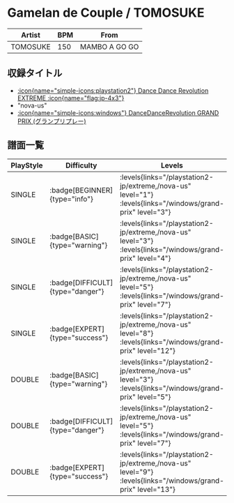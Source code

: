 # Gamelan de Couple / TOMOSUKE

|Artist|BPM|From|
|------|---|----|
|TOMOSUKE|150|MAMBO A GO GO|

## 収録タイトル

- [:icon{name="simple-icons:playstation2"} Dance Dance Revolution EXTREME :icon{name="flag:jp-4x3"}](/playstation2-jp/extreme)
- "nova-us"
- [:icon{name="simple-icons:windows"} DanceDanceRevolution GRAND PRIX (グランプリプレー)](/windows/grand-prix)

## 譜面一覧

|PlayStyle|Difficulty|Levels|Notes|Movie|
|---------|----------|------|-----|-----|
|SINGLE| :badge[BEGINNER]{type="info"}| :levels{links="/playstation2-jp/extreme,/nova-us" level="1"}  :levels{links="/windows/grand-prix" level="3"}|114/0||
|SINGLE| :badge[BASIC]{type="warning"}| :levels{links="/playstation2-jp/extreme,/nova-us" level="3"}  :levels{links="/windows/grand-prix" level="4"}|149/0||
|SINGLE| :badge[DIFFICULT]{type="danger"}| :levels{links="/playstation2-jp/extreme,/nova-us" level="5"}  :levels{links="/windows/grand-prix" level="7"}|175/0||
|SINGLE| :badge[EXPERT]{type="success"}| :levels{links="/playstation2-jp/extreme,/nova-us" level="8"}  :levels{links="/windows/grand-prix" level="12"}|298/0||
|DOUBLE| :badge[BASIC]{type="warning"}| :levels{links="/playstation2-jp/extreme,/nova-us" level="3"}  :levels{links="/windows/grand-prix" level="5"}|152/0||
|DOUBLE| :badge[DIFFICULT]{type="danger"}| :levels{links="/playstation2-jp/extreme,/nova-us" level="5"}  :levels{links="/windows/grand-prix" level="7"}|171/0||
|DOUBLE| :badge[EXPERT]{type="success"}| :levels{links="/playstation2-jp/extreme,/nova-us" level="9"}  :levels{links="/windows/grand-prix" level="13"}|297/0||
